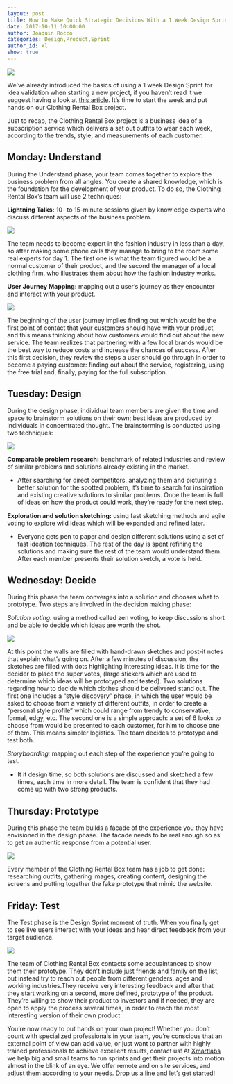 ```yaml
---
layout: post
title: How to Make Quick Strategic Decisions With a 1 Week Design Sprint. Part 2
date: 2017-10-11 10:00:00
author: Joaquin Rocco
categories: Design,Product,Sprint
author_id: xl
show: true
---
```


<img src="/images/sprint2/cover.jpg"/>

We’ve already introduced the basics of using a 1 week Design Sprint for idea validation when starting a new project, if you haven’t read it we suggest having a look at [this article](https://blog.xmartlabs.com/2017/10/11/DesignSprint1). It’s time to start the week and put hands on our Clothing Rental Box project.

Just to recap, the Clothing Rental Box project is a business idea of a subscription service which delivers a set out outfits to wear each week, according to the trends, style, and measurements of each customer.

## Monday: Understand

During the Understand phase, your team comes together to explore the business problem from all angles. You create a shared knowledge, which is the foundation for the development of your product. To do so, the Clothing Rental Box’s team will use 2 techniques:

**Lightning Talks:** 10- to 15-minute sessions given by knowledge experts who discuss different aspects of the business problem.

<img src="/images/sprint2/a.jpg"/>

The team needs to become expert in the fashion industry in less than a day, so after making some phone calls they manage to bring to the room some real experts for day 1. The first one is what the team figured would be a normal customer of their product, and the second the manager of a local clothing firm, who illustrates them about how the fashion industry works.


**User Journey Mapping:** mapping out a user’s journey as they encounter and interact with your product.

<img src="/images/sprint2/b.jpg"/>

The beginning of the user journey implies finding out which would be the first point of contact that your customers should have with your product, and this means thinking about how customers would find out about the new service. The team realizes that partnering with a few local brands would be the best way to reduce costs and increase the chances of success. After this first decision, they review the steps a user should go through in order to become a paying customer: finding out about the service, registering, using the free trial and, finally, paying for the full subscription.

## Tuesday: Design

During the design phase, individual team members are given the time and space to brainstorm solutions on their own; best ideas are produced by individuals in concentrated thought. The brainstorming is conducted using two techniques:

<img src="/images/sprint2/c.jpg"/>

**Comparable problem research:** benchmark of related industries and review of similar problems and solutions already existing in the market.

* After searching for direct competitors, analyzing them and picturing a better solution for the spotted problem, it’s time to search for inspiration and existing creative solutions to similar problems. Once the team is full of ideas on how the product could work, they’re ready for the next step.

**Exploration and solution sketching:** using fast sketching methods and agile voting to explore wild ideas which will be expanded and refined later.

* Everyone gets pen to paper and design different solutions using a set of fast ideation techniques. The rest of the day is spent refining the solutions and making sure the rest of the team would understand them. After each member presents their solution sketch, a vote is held.

## Wednesday: Decide


During this phase the team converges into a solution and chooses what to prototype. Two steps are involved in the decision making phase:

*Solution voting:* using a method called zen voting, to keep discussions short and be able to decide which ideas are worth the shot.

<img src="/images/sprint2/d.jpg"/>

At this point the walls are filled with hand-drawn sketches and post-it notes that explain what’s going on. After a few minutes of discussion, the sketches are filled with dots highlighting interesting ideas. It is time for the decider to place the super votes, (large stickers which are used to determine which ideas will be prototyped and tested). Two solutions regarding how to decide which clothes should be delivered stand out. The first one includes a “style discovery” phase, in which the user would be asked to choose from a variety of different outfits, in order to create a “personal style profile” which could range from trendy to conservative, formal, edgy, etc. The second one is a simple approach: a set of 6 looks to choose from would be presented to each customer, for him to choose one of them. This means simpler logistics. The team decides to prototype and test both.

*Storyboarding:* mapping out each step of the experience you’re going to test.

* It it design time, so both solutions are discussed and sketched a few times, each time in more detail. The team is confident that they had come up with two strong products.

## Thursday: Prototype


During this phase the team builds a facade of the experience you they have envisioned in the design phase. The facade needs to be real enough so as to get an authentic response from a potential user.

<img src="/images/sprint2/e.jpg"/>

Every member of the Clothing Rental Box team has a job to get done: researching outfits, gathering images, creating content, designing the screens and putting together the fake prototype that mimic the website.


## Friday: Test


The Test phase is the Design Sprint moment of truth. When you finally get to see live users interact with your ideas and hear direct feedback from your target audience.

<img src="/images/sprint2/f.jpg"/>

The team of Clothing Rental Box contacts some acquaintances to show them their prototype. They don’t include just friends and family on the list, but instead try to reach out people from different genders, ages and working industries.They receive very interesting feedback and after that they start working on a second, more defined, prototype of the product. They’re willing to show their product to investors and if needed, they are open to apply the process several times, in order to reach the most interesting version of their own product.

You’re now ready to put hands on your own project! Whether you don’t count with specialized professionals in your team, you’re conscious that an external point of view can add value, or just want to partner with highly trained professionals to achieve excellent results, contact us! At [Xmartlabs](https://xmartlabs.com) we help big and small teams to run sprints and get their projects into motion almost in the blink of an eye. We offer remote and on site services, and adjust them according to your needs. [Drop us a line](https://xmartlabs.com/contact) and let’s get started!
